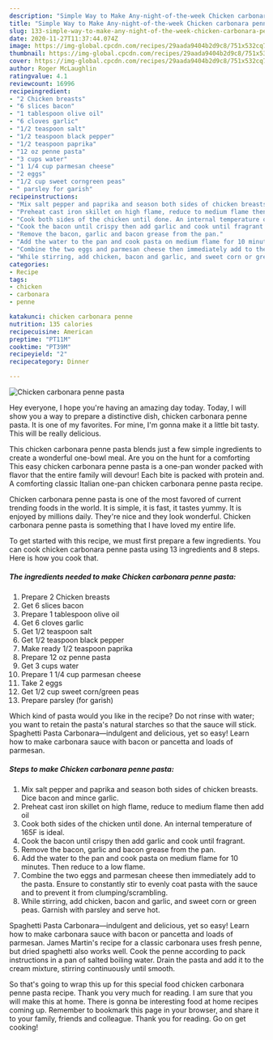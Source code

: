 ```yaml
---
description: "Simple Way to Make Any-night-of-the-week Chicken carbonara penne pasta"
title: "Simple Way to Make Any-night-of-the-week Chicken carbonara penne pasta"
slug: 133-simple-way-to-make-any-night-of-the-week-chicken-carbonara-penne-pasta
date: 2020-11-27T11:37:44.074Z
image: https://img-global.cpcdn.com/recipes/29aada9404b2d9c8/751x532cq70/chicken-carbonara-penne-pasta-recipe-main-photo.jpg
thumbnail: https://img-global.cpcdn.com/recipes/29aada9404b2d9c8/751x532cq70/chicken-carbonara-penne-pasta-recipe-main-photo.jpg
cover: https://img-global.cpcdn.com/recipes/29aada9404b2d9c8/751x532cq70/chicken-carbonara-penne-pasta-recipe-main-photo.jpg
author: Roger McLaughlin
ratingvalue: 4.1
reviewcount: 16996
recipeingredient:
- "2 Chicken breasts"
- "6 slices bacon"
- "1 tablespoon olive oil"
- "6 cloves garlic"
- "1/2 teaspoon salt"
- "1/2 teaspoon black pepper"
- "1/2 teaspoon paprika"
- "12 oz penne pasta"
- "3 cups water"
- "1 1/4 cup parmesan cheese"
- "2 eggs"
- "1/2 cup sweet corngreen peas"
- " parsley for garish"
recipeinstructions:
- "Mix salt pepper and paprika and season both sides of chicken breasts. Dice bacon and mince garlic."
- "Preheat cast iron skillet on high flame, reduce to medium flame then add oil"
- "Cook both sides of the chicken until done. An internal temperature of 165F is ideal."
- "Cook the bacon until crispy then add garlic and cook until fragrant."
- "Remove the bacon, garlic and bacon grease from the pan."
- "Add the water to the pan and cook pasta on medium flame for 10 minutes. Then reduce to a low flame."
- "Combine the two eggs and parmesan cheese then immediately add to the pasta. Ensure to constantly stir to evenly coat pasta with the sauce and to prevent it from clumping/scrambling."
- "While stirring, add chicken, bacon and garlic, and sweet corn or green peas. Garnish with parsley and serve hot."
categories:
- Recipe
tags:
- chicken
- carbonara
- penne

katakunci: chicken carbonara penne 
nutrition: 135 calories
recipecuisine: American
preptime: "PT11M"
cooktime: "PT39M"
recipeyield: "2"
recipecategory: Dinner

---
```



![Chicken carbonara penne pasta](https://img-global.cpcdn.com/recipes/29aada9404b2d9c8/751x532cq70/chicken-carbonara-penne-pasta-recipe-main-photo.jpg)

Hey everyone, I hope you're having an amazing day today. Today, I will show you a way to prepare a distinctive dish, chicken carbonara penne pasta. It is one of my favorites. For mine, I'm gonna make it a little bit tasty. This will be really delicious.

This chicken carbonara penne pasta blends just a few simple ingredients to create a wonderful one-bowl meal. Are you on the hunt for a comforting This easy chicken carbonara penne pasta is a one-pan wonder packed with flavor that the entire family will devour! Each bite is packed with protein and. A comforting classic Italian one-pan chicken carbonara penne pasta recipe.

Chicken carbonara penne pasta is one of the most favored of current trending foods in the world. It is simple, it is fast, it tastes yummy. It is enjoyed by millions daily. They're nice and they look wonderful. Chicken carbonara penne pasta is something that I have loved my entire life.


To get started with this recipe, we must first prepare a few ingredients. You can cook chicken carbonara penne pasta using 13 ingredients and 8 steps. Here is how you cook that.

<!--inarticleads1-->

##### The ingredients needed to make Chicken carbonara penne pasta:

1. Prepare 2 Chicken breasts
1. Get 6 slices bacon
1. Prepare 1 tablespoon olive oil
1. Get 6 cloves garlic
1. Get 1/2 teaspoon salt
1. Get 1/2 teaspoon black pepper
1. Make ready 1/2 teaspoon paprika
1. Prepare 12 oz penne pasta
1. Get 3 cups water
1. Prepare 1 1/4 cup parmesan cheese
1. Take 2 eggs
1. Get 1/2 cup sweet corn/green peas
1. Prepare  parsley (for garish)


Which kind of pasta would you like in the recipe? Do not rinse with water; you want to retain the pasta&#39;s natural starches so that the sauce will stick. Spaghetti Pasta Carbonara—indulgent and delicious, yet so easy! Learn how to make carbonara sauce with bacon or pancetta and loads of parmesan. 

<!--inarticleads2-->

##### Steps to make Chicken carbonara penne pasta:

1. Mix salt pepper and paprika and season both sides of chicken breasts. Dice bacon and mince garlic.
1. Preheat cast iron skillet on high flame, reduce to medium flame then add oil
1. Cook both sides of the chicken until done. An internal temperature of 165F is ideal.
1. Cook the bacon until crispy then add garlic and cook until fragrant.
1. Remove the bacon, garlic and bacon grease from the pan.
1. Add the water to the pan and cook pasta on medium flame for 10 minutes. Then reduce to a low flame.
1. Combine the two eggs and parmesan cheese then immediately add to the pasta. Ensure to constantly stir to evenly coat pasta with the sauce and to prevent it from clumping/scrambling.
1. While stirring, add chicken, bacon and garlic, and sweet corn or green peas. Garnish with parsley and serve hot.


Spaghetti Pasta Carbonara—indulgent and delicious, yet so easy! Learn how to make carbonara sauce with bacon or pancetta and loads of parmesan. James Martin&#39;s recipe for a classic carbonara uses fresh penne, but dried spaghetti also works well. Cook the penne according to pack instructions in a pan of salted boiling water. Drain the pasta and add it to the cream mixture, stirring continuously until smooth. 

So that's going to wrap this up for this special food chicken carbonara penne pasta recipe. Thank you very much for reading. I am sure that you will make this at home. There is gonna be interesting food at home recipes coming up. Remember to bookmark this page in your browser, and share it to your family, friends and colleague. Thank you for reading. Go on get cooking!
